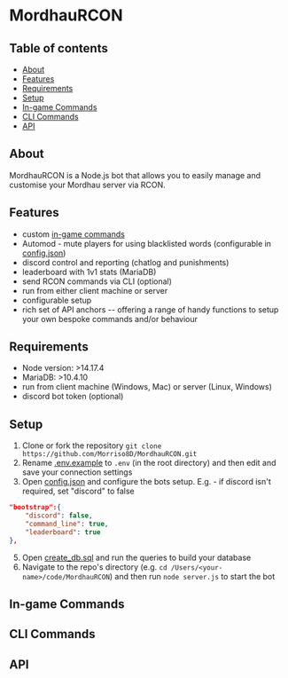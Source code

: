 # MordhauRCON

## Table of contents
* [About](#about)
* [Features](#features)
* [Requirements](#requirements)
* [Setup](#setup)
* [In-game Commands](#in-game-commands)
* [CLI Commands](#cli-commands)
* [API](#api)

## About
MordhauRCON is a Node.js bot that allows you to easily manage and customise your Mordhau server via RCON.

## Features
* custom [in-game commands](#in-game-commands)
* Automod - mute players for using blacklisted words (configurable in [config.json](/config.json))
* discord control and reporting (chatlog and punishments)
* leaderboard with 1v1 stats (MariaDB)
* send RCON commands via CLI (optional)
* run from either client machine or server
* configurable setup
* rich set of API anchors -- offering a range of handy functions to setup your own bespoke commands and/or behaviour

## Requirements
* Node version: >14.17.4
* MariaDB: >10.4.10
* run from client machine (Windows, Mac) or server (Linux, Windows)
* discord bot token (optional)

## Setup
1. Clone or fork the repository ``git clone https://github.com/Morriso8D/MordhauRCON.git``
2. Rename [.env.example](/.env.example) to ``.env`` (in the root directory) and then edit and save your connection settings
3. Open [config.json](/config.json) and configure the bots setup. E.g. - if discord isn't required, set "discord" to false
```json 
"bootstrap":{
    "discord": false,
    "command_line": true,
    "leaderboard": true
},
```
5. Open [create_db.sql](/setup/create_db.sql) and run the queries to build your database
6. Navigate to the repo's directory (e.g. ``cd /Users/<your-name>/code/MordhauRCON``) and then run ``node server.js`` to start the bot

## In-game Commands

## CLI Commands

## API
